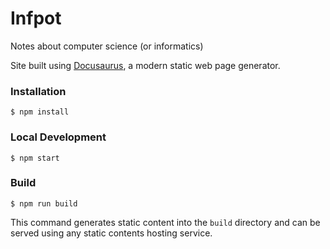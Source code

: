# Infpot
Notes about computer science (or informatics)

Site built using [Docusaurus](https://docusaurus.io/), a modern static web page generator.

### Installation

```
$ npm install
```

### Local Development

```
$ npm start
```

### Build

```
$ npm run build
```

This command generates static content into the `build` directory and can be served using any static contents hosting service.

